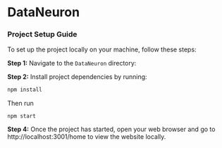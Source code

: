 ﻿# DataNeuron
### Project Setup Guide

To set up the project locally on your machine, follow these steps:

**Step 1:** Navigate to the `DataNeuron` directory:

**Step 2:** Install project dependencies by running:

```bash
npm install
```
Then run 
```
npm start
```
**Step 4:** Once the project has started, open your web browser and go to http://localhost:3001/home to view the website locally.
